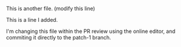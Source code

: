 This is another file.  (modify this line)

This is a line I added.

I'm changing this file within the PR review using the online editor, and commiting it directly to the patch-1 branch.
